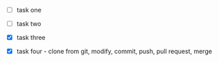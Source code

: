 - [ ] task one
- [ ] task two
- [x] task three

- [x] task four - clone from git, modify, commit, push, pull request, merge
